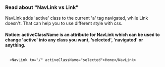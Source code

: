 ### Read about "NavLink vs Link"

NavLink adds 'active' class to the current 'a' tag navigated, while Link doesn't. That can help you to use different style with css.

#### Notice: activeClassName is an attribute for NavLink which can be used to change 'active' into any class you want, 'selected', 'navigated' or anything.

<pre>
<code>
  &lt;NavLink to="/" activeClassName="selected"&gt;Home&lt;/NavLink&gt;
</code>
</pre>
